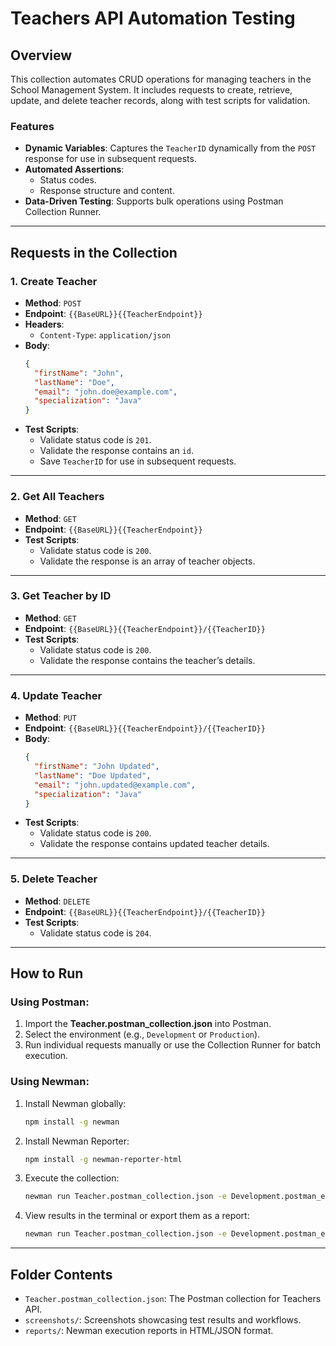 # Teachers API Automation Testing

## Overview

This collection automates CRUD operations for managing teachers in the School Management System. It includes requests to create, retrieve, update, and delete teacher records, along with test scripts for validation.

### Features

- **Dynamic Variables**: Captures the `TeacherID` dynamically from the `POST` response for use in subsequent requests.
- **Automated Assertions**:
  - Status codes.
  - Response structure and content.
- **Data-Driven Testing**: Supports bulk operations using Postman Collection Runner.

---

## Requests in the Collection

### 1. **Create Teacher**

- **Method**: `POST`
- **Endpoint**: `{{BaseURL}}{{TeacherEndpoint}}`
- **Headers**:
  - `Content-Type`: `application/json`
- **Body**:
  ```json
  {
    "firstName": "John",
    "lastName": "Doe",
    "email": "john.doe@example.com",
    "specialization": "Java"
  }
  ```
- **Test Scripts**:
  - Validate status code is `201`.
  - Validate the response contains an `id`.
  - Save `TeacherID` for use in subsequent requests.

---

### 2. **Get All Teachers**

- **Method**: `GET`
- **Endpoint**: `{{BaseURL}}{{TeacherEndpoint}}`
- **Test Scripts**:
  - Validate status code is `200`.
  - Validate the response is an array of teacher objects.

---

### 3. **Get Teacher by ID**

- **Method**: `GET`
- **Endpoint**: `{{BaseURL}}{{TeacherEndpoint}}/{{TeacherID}}`
- **Test Scripts**:
  - Validate status code is `200`.
  - Validate the response contains the teacher’s details.

---

### 4. **Update Teacher**

- **Method**: `PUT`
- **Endpoint**: `{{BaseURL}}{{TeacherEndpoint}}/{{TeacherID}}`
- **Body**:
  ```json
  {
    "firstName": "John Updated",
    "lastName": "Doe Updated",
    "email": "john.updated@example.com",
    "specialization": "Java"
  }
  ```
- **Test Scripts**:
  - Validate status code is `200`.
  - Validate the response contains updated teacher details.

---

### 5. **Delete Teacher**

- **Method**: `DELETE`
- **Endpoint**: `{{BaseURL}}{{TeacherEndpoint}}/{{TeacherID}}`
- **Test Scripts**:
  - Validate status code is `204`.

---

## How to Run

### Using Postman:

1. Import the **Teacher.postman_collection.json** into Postman.
2. Select the environment (e.g., `Development` or `Production`).
3. Run individual requests manually or use the Collection Runner for batch execution.

### Using Newman:

1. Install Newman globally:
   ```bash
   npm install -g newman
   ```
2. Install Newman Reporter:
   ```bash
   npm install -g newman-reporter-html
   ```
3. Execute the collection:
   ```bash
   newman run Teacher.postman_collection.json -e Development.postman_environment.json -g workspace.postman_globals.json
   ```
4. View results in the terminal or export them as a report:
   ```bash
   newman run Teacher.postman_collection.json -e Development.postman_environment.json -g workspace.postman_globals.json -r html
   ```

---

## Folder Contents

- `Teacher.postman_collection.json`: The Postman collection for Teachers API.
- `screenshots/`: Screenshots showcasing test results and workflows.
- `reports/`: Newman execution reports in HTML/JSON format.
